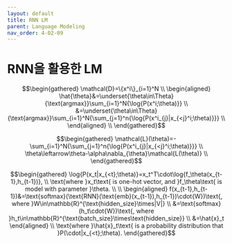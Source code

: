 ```yaml
---
layout: default
title: RNN LM
parent: Language Modeling
nav_order: 4-02-09
---
```


# RNN을 활용한 LM

$$\begin{gathered}
\mathcal{D}=\{x^i\}_{i=1}^N \\
\begin{aligned}
\hat{\theta}&=\underset{\theta\in\Theta}{\text{argmax}}\sum_{i=1}^N{\log{P(x^i;\theta)}} \\
&=\underset{\theta\in\Theta}{\text{argmax}}\sum_{i=1}^N{\sum_{j=1}^n{\log{P(x^i_{j}|x_{<j}^i;\theta)}}} \\
\end{aligned} \\
\end{gathered}$$

$$\begin{gathered}
\mathcal{L}(\theta)=-\sum_{i=1}^N{\sum_{j=1}^n{\log{P(x^i_{j}|x_{<j}^i;\theta)}}} \\
\theta\leftarrow\theta-\alpha\nabla_{\theta}\mathcal{L(\theta)} \\
\end{gathered}$$

$$\begin{gathered}
\log{P(x_t|x_{<t};\theta)}=x_t^T\cdot\log{f_\theta(x_{t-1},h_{t-1})}, \\
\text{where }x_t\text{ is one-hot vector, and }f_\theta\text{ is model with parameter }\theta. \\
\\
\begin{aligned}
f(x_{t-1},h_{t-1})&=\text{softmax}(\text{RNN}(\text{emb}(x_{t-1}),h_{t-1})\cdot{W})\text{, where }W\in\mathbb{R}^{\text{hidden_size}\times|V|} \\
&=\text{softmax}(h_t\cdot{W})\text{, where }h_t\in\mathbb{R}^{\text{batch_size}\times\text{hidden_size}} \\
&=\hat{x}_t
\end{aligned} \\
\text{where }\hat{x}_t\text{ is a probability distribution that }P(\cdot|x_{<t};\theta).
\end{gathered}$$

